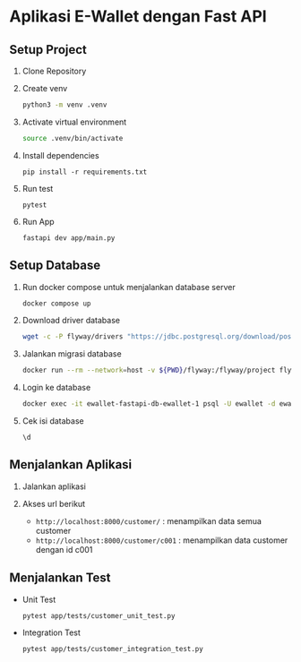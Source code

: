 # Aplikasi E-Wallet dengan Fast API #


## Setup Project ##

1. Clone Repository

2. Create venv

    ```sh
    python3 -m venv .venv
    ```

3. Activate virtual environment

    ```sh
    source .venv/bin/activate
    ```

4. Install dependencies

    ```
    pip install -r requirements.txt
    ```

5. Run test

    ```
    pytest
    ```

6. Run App

    ```
    fastapi dev app/main.py
    ```


## Setup Database ##

1. Run docker compose untuk menjalankan database server

    ```sh
    docker compose up
    ```

2. Download driver database

    ```sh
    wget -c -P flyway/drivers "https://jdbc.postgresql.org/download/postgresql-42.7.4.jar"
    ```

3. Jalankan migrasi database

    ```sh
    docker run --rm --network=host -v ${PWD}/flyway:/flyway/project flyway/flyway migrate -workingDirectory="project"
    ```

4. Login ke database

    ```sh
    docker exec -it ewallet-fastapi-db-ewallet-1 psql -U ewallet -d ewalletdb
    ```

5. Cek isi database

    ```
    \d
    ```

## Menjalankan Aplikasi ##

1. Jalankan aplikasi

2. Akses url berikut

    * `http://localhost:8000/customer/` : menampilkan data semua customer
    * `http://localhost:8000/customer/c001` : menampilkan data customer dengan id c001

## Menjalankan Test ##

* Unit Test

    ```
    pytest app/tests/customer_unit_test.py
    ```
   

* Integration Test

    ```
    pytest app/tests/customer_integration_test.py
    ```